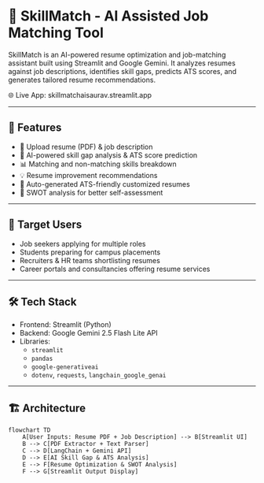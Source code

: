 # 📄 SkillMatch - AI Assisted Job Matching Tool

SkillMatch is an AI-powered resume optimization and job-matching assistant built using Streamlit and Google Gemini.
It analyzes resumes against job descriptions, identifies skill gaps, predicts ATS scores, and generates tailored resume recommendations.

 🌐 Live App: skillmatchaisaurav.streamlit.app

---

## 🚀 Features
- 📂 Upload resume (PDF) & job description  
- 🤖 AI-powered skill gap analysis & ATS score prediction  
- 📊 Matching and non-matching skills breakdown 
- 💡 Resume improvement recommendations  
- 📝 Auto-generated ATS-friendly customized resumes  
- 📌 SWOT analysis for better self-assessment
---

## 🎯 Target Users
- Job seekers applying for multiple roles
- Students preparing for campus placements
- Recruiters & HR teams shortlisting resumes
- Career portals and consultancies offering resume services
---

## 🛠️ Tech Stack
- Frontend: Streamlit (Python)  
- Backend: Google Gemini 2.5 Flash Lite API  
- Libraries:  
  - `streamlit`  
  - `pandas`  
  - `google-generativeai`  
  - `dotenv`, `requests`, `langchain_google_genai`  

---

## 🏗️ Architecture
```mermaid
flowchart TD
    A[User Inputs: Resume PDF + Job Description] --> B[Streamlit UI]
    B --> C[PDF Extractor + Text Parser]
    C --> D[LangChain + Gemini API]
    D --> E[AI Skill Gap & ATS Analysis]
    E --> F[Resume Optimization & SWOT Analysis]
    F --> G[Streamlit Output Display]
